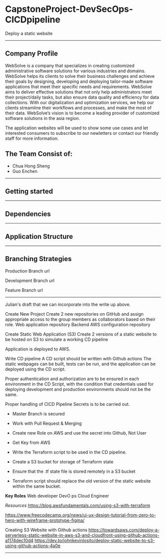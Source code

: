 # CapstoneProject-DevSecOps-CICDpipeline
Deploy a static website
_______________________________________________________________________________________
## Company Profile
  WebSolve is a company that specializes in creating customized administrative software solutions for various industries and domains. WebSolve helps its clients to solve their business challenges and achieve their goals by designing, developing and deploying tailor-made software applications that meet their specific needs and requirements. WebSolve aims to deliver effective solutions that not only help administrators meet their project/daily tasks, but also ensure data quality and efficiency for data collections. With our digitalization and optimization services, we help our clients streamline their workflows and processes, and make the most of their data. WebSolve’s vision is to become a leading provider of customized software solutions in the asia region.

  The application websites will be used to show some use cases and let interested consumers to subscribe to our newletters or contact our friendly staff for more information.


## The Team Consist of:
- Chua Hong Sheng
- Guo Enchen


_______________________________________________________________________________________
## Getting started


_______________________________________________________________________________________
## Dependencies

_______________________________________________________________________________________
## Application Structure




_______________________________________________________________________________________
## Branching Strategies
Production Branch
url


Development Branch
url

Feature Branch
url





--------------------------------------
Julian's draft that we can incorporate into the write up above. 


Create New Project 
Create 2 new repositories on GitHub and assign appropriate access to the group members as collaborators based on their role.
Web application repository 
Backend AWS configuration repository

Create Static Web Application (S3) 
Create 2 versions of a static website to be hosted on S3 to simulate a working CD pipeline

Application is deployed to AWS.

Write CD pipeline
A CD script should be written with Github actions The static webpages can be built, tests can be run, and the application can be deployed using the CD script. 

Proper authentication and authorization are to be ensured in each environment in the CD Script, with the condition that credentials used for deploying development and production environments should not be the same.

Proper handling of CICD Pipeline Secrets is to be carried out.

-  Master Branch is secured
-  Work with Pull Request & Merging
-  Create new Role on AWS and use the secret into Github, Not User
-  Get Key from AWS

-  Write the Terraform script to be used in the CD pipeline.
- Create a S3 bucket for storage of Terraform state
-  Ensure that the .tf state file is stored remotely in a S3 bucket
-  Terraform script should replace the old version of the static website within the same bucket.

**Key Roles**
Web developer 
DevO ps 
Cloud Engineer 

_Resources_
https://blog.awsfundamentals.com/using-s3-with-terraform

https://www.freecodecamp.org/news/ui-ux-design-tutorial-from-zero-to-hero-with-wireframe-prototype-figma/

Creating S3 Website with Github actions
https://towardsaws.com/deploy-a-serverless-static-website-in-aws-s3-and-cloudfront-using-github-actions-a1174dec10d4
https://dev.to/johnkevinlosito/deploy-static-website-to-s3-using-github-actions-4a0e



_______________________________________________________________________________________

